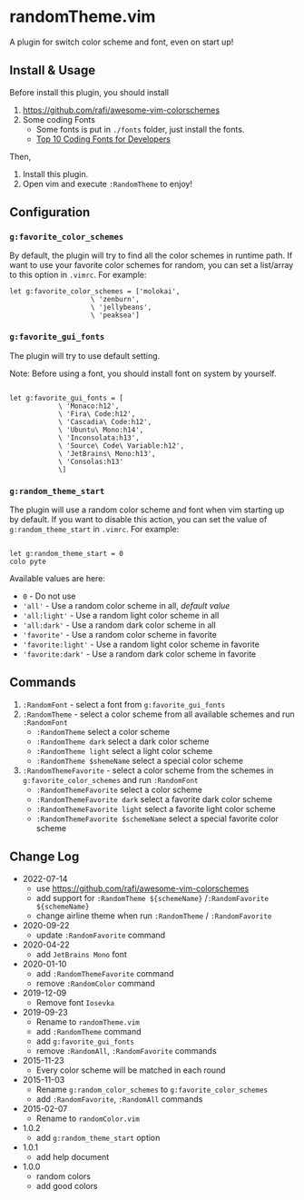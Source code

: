 # randomTheme.vim

A plugin for switch color scheme and font, even on start up!

## Install & Usage

Before install this plugin, you should install

1. https://github.com/rafi/awesome-vim-colorschemes
1. Some coding Fonts
   - Some fonts is put in `./fonts` folder, just install the fonts.
   - [Top 10 Coding Fonts for Developers](https://scotch.io/bar-talk/top-10-monospace-fonts-for-developers)

Then,

1. Install this plugin.
1. Open vim and execute `:RandomTheme` to enjoy!

## Configuration

### `g:favorite_color_schemes`

By default, the plugin will try to find all the color schemes in runtime path.
If want to use your favorite color schemes for random, you can set a list/array
to this option in `.vimrc`. For example:

```vim
let g:favorite_color_schemes = ['molokai',
                    \ 'zenburn',
                    \ 'jellybeans',
                    \ 'peaksea']
```

### `g:favorite_gui_fonts`

The plugin will try to use default setting.

Note: Before using a font, you should install font on system by yourself.

```vim

let g:favorite_gui_fonts = [
            \ 'Monaco:h12',
            \ 'Fira\ Code:h12',
            \ 'Cascadia\ Code:h12',
            \ 'Ubuntu\ Mono:h14',
            \ 'Inconsolata:h13',
            \ 'Source\ Code\ Variable:h12',
            \ 'JetBrains\ Mono:h13',
            \ 'Consolas:h13'
            \]

```

### `g:random_theme_start`

The plugin will use a random color scheme and font when vim starting up by default.
If you want to disable this action, you can set the value of
`g:random_theme_start` in `.vimrc`. For example:

```vim

let g:random_theme_start = 0
colo pyte

```

Available values are here:

- `0` - Do not use
- `'all'` - Use a random color scheme in all, _default value_
- `'all:light'` - Use a random light color scheme in all
- `'all:dark'` - Use a random dark color scheme in all
- `'favorite'` - Use a random color scheme in favorite
- `'favorite:light'` - Use a random light color scheme in favorite
- `'favorite:dark'` - Use a random dark color scheme in favorite

## Commands

1. `:RandomFont` - select a font from `g:favorite_gui_fonts`
1. `:RandomTheme` - select a color scheme from all available schemes and run `:RandomFont`
   - `:RandomTheme` select a color scheme
   - `:RandomTheme dark` select a dark color scheme
   - `:RandomTheme light` select a light color scheme
   - `:RandomTheme $shemeName` select a special color scheme
1. `:RandomThemeFavorite` - select a color scheme from the schemes in `g:favorite_color_schemes` and run `:RandomFont`
   - `:RandomThemeFavorite` select a color scheme
   - `:RandomThemeFavorite dark` select a favorite dark color scheme
   - `:RandomThemeFavorite light` select a favorite light color scheme
   - `:RandomThemeFavorite $schemeName` select a special favorite color scheme

## Change Log

- 2022-07-14
  - use https://github.com/rafi/awesome-vim-colorschemes
  - add support for `:RandomTheme ${schemeName}` /`:RandomFavorite ${schemeName}`
  - change airline theme when run `:RandomTheme` / `:RandomFavorite`
- 2020-09-22
  - update `:RandomFavorite` command
- 2020-04-22
  - add `JetBrains Mono` font
- 2020-01-10
  - add `:RandomThemeFavorite` command
  - remove `:RandomColor` command
- 2019-12-09
  - Remove font `Iosevka`
- 2019-09-23
  - Rename to `randomTheme.vim`
  - add `:RandomTheme` command
  - add `g:favorite_gui_fonts`
  - remove `:RandomAll`, `:RandomFavorite` commands
- 2015-11-23
  - Every color scheme will be matched in each round
- 2015-11-03
  - Rename `g:random_color_schemes` to `g:favorite_color_schemes`
  - add `:RandomFavorite`, `:RandomAll` commands
- 2015-02-07
  - Rename to `randomColor.vim`
- 1.0.2
  - add `g:random_theme_start` option
- 1.0.1
  - add help document
- 1.0.0
  - random colors
  - add good colors
